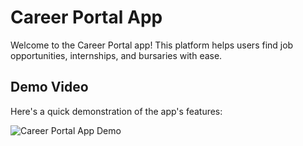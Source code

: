 # Career Portal App

Welcome to the Career Portal app! This platform helps users find job opportunities, internships, and bursaries with ease.

## Demo Video
Here's a quick demonstration of the app's features:

![Career Portal App Demo](https://github.com/user-attachments/assets/b30b5666-0dd8-4ecc-93ec-892bfce6e8e6)

